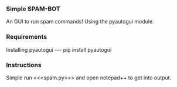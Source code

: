 ### Simple SPAM-BOT ###
An GUI to run spam commands! Using the pyautogui module.

### Requirements ###
Installing pyautogui --- pip install pyautogui

### Instructions ###
Simple run <<<spam.py>>> and open notepad++ to get into output.
    